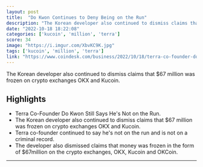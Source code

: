 ```yaml
---
layout: post
title:  "Do Kwon Continues to Deny Being on the Run"
description: "The Korean developer also continued to dismiss claims that $67 million was frozen on crypto exchanges OKX and Kucoin."
date: "2022-10-18 18:22:08"
categories: ['kucoin', 'million', 'terra']
score: 34
image: "https://i.imgur.com/XbvKC9K.jpg"
tags: ['kucoin', 'million', 'terra']
link: "https://www.coindesk.com/business/2022/10/18/terra-co-founder-do-kwon-continues-to-deny-being-on-the-run/"
---
```


The Korean developer also continued to dismiss claims that $67 million was frozen on crypto exchanges OKX and Kucoin.

## Highlights

- Terra Co-Founder Do Kwon Still Says He's Not on the Run.
- The Korean developer also continued to dismiss claims that $67 million was frozen on crypto exchanges OKX and Kucoin.
- Terra co-founder continued to say he's not on the run and is not on a criminal record.
- The developer also dismissed claims that money was frozen in the form of $67million on the crypto exchanges, OKX, Kucoin and OKCoin.

---

